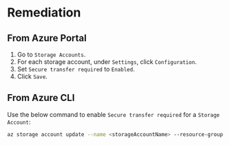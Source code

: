 # Remediation

## From Azure Portal

1. Go to `Storage Accounts`.
2. For each storage account, under `Settings`, click `Configuration`.
3. Set `Secure transfer required` to `Enabled`.
4. Click `Save`.

## From Azure CLI

Use the below command to enable `Secure transfer required` for a `Storage Account`:

```sh
az storage account update --name <storageAccountName> --resource-group <resourceGroupName> --https-only true
```

